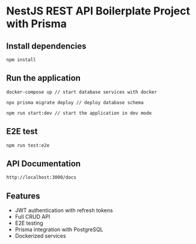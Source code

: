 # NestJS REST API Boilerplate Project with Prisma

## Install dependencies

```
npm install
```

## Run the application

```
docker-compose up // start database services with docker

npx prisma migrate deploy // deploy database schema

npm run start:dev // start the application in dev mode
```

## E2E test

```
npm run test:e2e
```

## API Documentation

```
http://localhost:3000/docs
```

## Features
- JWT authentication with refresh tokens
- Full CRUD API
- E2E testing
- Prisma integration with PostgreSQL
- Dockerized services
